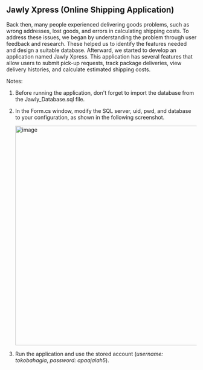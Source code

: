 ## Jawly Xpress (Online Shipping Application)

Back then, many people experienced delivering goods problems, such as wrong addresses, lost goods, and errors in calculating shipping costs. To address these issues, we began by understanding the problem through user feedback and research. These helped us to identify the features needed and design a suitable database. Afterward, we started to develop an application named Jawly Xpress. This application has several features that allow users to submit pick-up requests, track package deliveries, view delivery histories, and calculate estimated shipping costs.

Notes: 
1. Before running the application, don't forget to import the database from the Jawly_Database.sql file.
2. In the Form.cs window, modify the SQL server, uid, pwd, and database to your configuration, as shown in the following screenshot.
   
   <img width="582" alt="image" src="https://github.com/keziaelice/Jawly-Xpress/assets/127367044/884742af-cb43-4c9a-91fd-9843fe8bfb21">

3. Run the application and use the stored account (_username: tokobahagia_, _password: apaajalah5_). 

